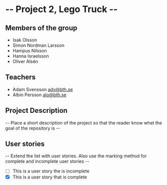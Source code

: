 # -- Project 2, Lego Truck --

## Members of the group
* Isak Olsson 
* Simon Nordman Larsson
* Hampus Nilsson
* Hanna Israelsson 
* Oliver Alsén

## Teachers 
* Adam Svensson adv@bth.se
* Albin Persson alo@bth.se

## Project Description
-- Place a short description of the project so that the reader know what the goal of the repository is --

## User stories
-- Extend the list with user stories. Also use the marking method for complete and incomplete user stories --

- [ ] This is a user story the is incomplete 
- [X] This is a user story that is complete
